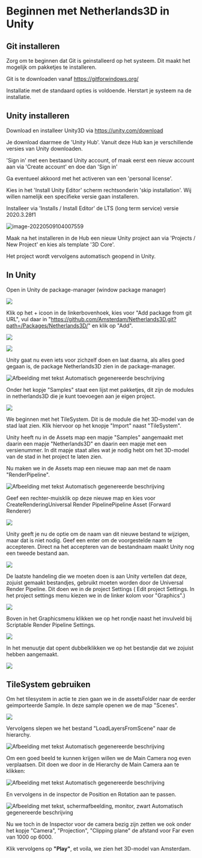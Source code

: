 # Beginnen met Netherlands3D in Unity

## Git installeren

Zorg om te beginnen dat Git is geinstalleerd op het systeem. Dit maakt het mogelijk om pakketjes te installeren.

Git is te downloaden vanaf https://gitforwindows.org/

Installatie met de standaard opties is voldoende. Herstart je systeem na de installatie.

## Unity installeren

Download en installeer Unity3D via <https://unity.com/download>

Je download daarmee de 'Unity Hub'. Vanuit deze Hub kan je verschillende versies van Unity downloaden.

'Sign in' met een bestaand Unity account, of maak eerst een nieuw account aan via 'Create account' en doe dan 'Sign in'

Ga eventueel akkoord met het activeren van een 'personal license'.

Kies in het 'Install Unity Editor' scherm rechtsonderin 'skip installation'. Wij willen namelijk een specifieke versie gaan installeren.

Installeer via 'Installs / Install Editor' de LTS (long term service) versie 2020.3.28f1

![image-20220509104007559](./imgs/beginnen/image0.png)

Maak na het installeren in de Hub een nieuw Unity project aan via 'Projects / New Project' en kies als template '3D Core'.

Het project wordt vervolgens automatisch geopend in Unity.

## In Unity

Open in Unity de package-manager (window package manager)

![](./imgs/beginnen/image1.png)

Klik op het + icoon in de linkerbovenhoek, kies voor "Add package from git URL", vul daar in "<https://github.com/Amsterdam/Netherlands3D.git?path=/Packages/Netherlands3D/>" en klik op "Add".

![](./imgs/beginnen/image2.png)

![](./imgs/beginnen/image3.png)

Unity gaat nu even iets voor zichzelf doen en laat daarna, als alles goed gegaan is, de package Netherlands3D zien in de package-manager.

![Afbeelding met tekst Automatisch gegenereerde
beschrijving](./imgs/beginnen/image4.png)

Onder het kopje "Samples" staat een lijst met pakketjes, dit zijn de modules in netherlands3D die je kunt toevoegen aan je eigen project.

![](./imgs/beginnen/image5.png)

We beginnen met het TileSystem. Dit is de module die het 3D-model van de stad laat zien. 
Klik hiervoor op het knopje "Import" naast "TileSystem".

Unity heeft nu in de Assets map een mapje "Samples" aangemaakt met daarin een mapje "Netherlands3D" en daarin een mapje met een
versienummer. In dit mapje staat alles wat je nodig hebt om het 3D-model van de stad in het project te laten zien.

Nu maken we in de Assets map een nieuwe map aan met de naam "RenderPipeline".

![Afbeelding met tekst Automatisch gegenereerde
beschrijving](./imgs/beginnen/image8.png)

Geef een rechter-muisklik op deze nieuwe map en kies voor CreateRenderingUniversal Render PipelinePipeline Asset (Forward Renderer)

![](./imgs/beginnen/image9.png)

Unity geeft je nu de optie om de naam van dit nieuwe bestand te wijzigen, maar dat is niet nodig. Geef een enter om de voorgestelde naam te accepteren. Direct na het accepteren van de bestandnaam maakt Unity nog een tweede bestand aan.

![](./imgs/beginnen/image10.png)

De laatste handeling die we moeten doen is aan Unity vertellen dat deze, zojuist gemaakt bestandjes, gebruikt moeten worden door de Universal
Render Pipeline. Dit doen we in de project Settings ( Edit project Settings. In het project settings menu kiezen we in de linker kolom voor "Graphics".)

![](./imgs/beginnen/image11.png)

Boven in het Graphicsmenu klikken we op het rondje naast het invulveld bij Scriptable Render Pipeline Settings.

![](./imgs/beginnen/image12.png)

In het menuutje dat opent dubbelklikken we op het bestandje dat we zojuist hebben aangemaakt.

![](./imgs/beginnen/image13.png)

## TileSystem gebruiken

Om het tilesystem in actie te zien gaan we in de assetsFolder naar de eerder geimporteerde Sample. 
In deze sample openen we de map "Scenes".

![](./imgs/beginnen/image14.png)

Vervolgens slepen we het bestand "LoadLayersFromScene" naar de hierarchy.

![Afbeelding met tekst Automatisch gegenereerde
beschrijving](./imgs/beginnen/image15.png)

Om een goed beeld te kunnen krijgen willen we de Main Camera nog even verplaatsen. Dit doen we door in de Hierarchy de Main Camera aan te klikken:

![Afbeelding met tekst Automatisch gegenereerde
beschrijving](./imgs/beginnen/image16.png)

En vervolgens in de inspector de Position en Rotation aan te passen.

![Afbeelding met tekst, schermafbeelding, monitor, zwart Automatisch
gegenereerde
beschrijving](./imgs/beginnen/image17.png)

Nu we toch in de Inspector voor de camera bezig zijn zetten we ook onder het kopje "Camera", "Projection", "Clipping plane" de afstand voor Far even van 1000 op 6000.

Klik vervolgens op **"Play"**, et voila, we zien het 3D-model van Amsterdam.
